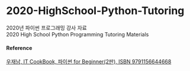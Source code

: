 # 2020-HighSchool-Python-Tutoring
2020년 파이썬 프로그래밍 강사 자료  
2020 High School Python Programming Tutoring Materials  

#### Reference
[우재남, IT CookBook, 파이썬 for Beginner(2판), ISBN 9791156644668](https://books.google.co.kr/books/about/%ED%8C%8C%EC%9D%B4%EC%8D%AC_for_beginner.html?id=N8XyDwAAQBAJ&source=kp_book_description&redir_esc=y)
